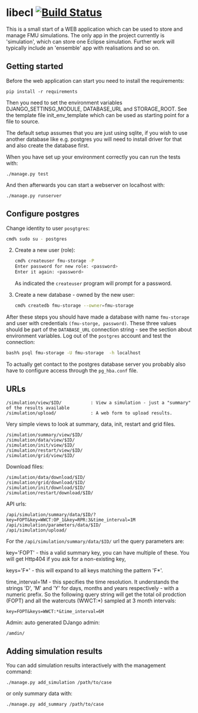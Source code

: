 # libecl [![Build Status](https://travis-ci.org/joakim-hove/fmu_storage.svg?branch=master)](https://travis-ci.org/joakim-hove/fmu_storage)


This is a small start of a WEB application which can be used to store
and manage FMU simulations. The only app in the project
currently is 'simulation', which can store one Eclipse
simulation. Further work will typically include an 'ensemble' app with
realisations and so on.

## Getting started ##

Before the web application can start you need to install the
requirements:

    pip install -r requirements

Then you need to set the environment variables DJANGO_SETTINSG_MODULE,
DATABASE_URL and STORAGE_ROOT. See the template file init_env_template
which can be used as starting point for a file to source.

The default setup assumes that you are just using sqlite, if you wish
to use another database like e.g. postgres you will need to install
driver for that and also create the database first.

When you have set up your environment correctly you can run the tests
with:

    ./manage.py test

And then afterwards you can start a webserver on localhost with:

    ./manage.py runserver


## Configure postgres ##

Change identity to user `posgtgres`:

   ```bash
   cmd% sudo su - postgres
   ```

2. Create a new user (role):

   ```bash
   cmd% createuser fmu-storage -P
   Enter password for new role: <password>
   Enter it again: <password>
   ```

   As indicated the `createuser` program will prompt for a password.

3. Create a new database - owned by the new user:

   ```bash
   cmd% createdb fmu-storage --owner=fmu-storage
   ```

After these steps you should have made a database with name
`fmu-storage` and user with credentials `(fmu-storge,
password)`. These three values should be part of the `DATABASE_URL`
connection string - see the section about environment variables. Log
out of the `postgres` account and test the connection:

```bash
bash% psql fmu-storage -U fmu-storage  -h localhost
```

To actually get contact to the postgres database server you probably also have
to configure access through the `pg_hba.conf` file.


## URLs ##
```
/simulation/view/$ID/           : View a simulation - just a "summary" of the results available
/simulation/upload/             : A web form to upload results.
```

Very simple views to look at summary, data, init, restart and grid files.
```
/simulation/summary/view/$ID/
/simulation/data/view/$ID/
/simulation/init/view/$ID/
/simulation/restart/view/$ID/
/simulation/grid/view/$ID/
```

Download files:
```
/simulation/data/download/$ID/
/simulation/grid/download/$ID/
/simulation/init/download/$ID/
/simulation/restart/download/$ID/
```

API urls:
```
/api/simulation/summary/data/$ID/?key=FOPT&key=WWCT:OP_1&key=RPR:3&time_interval=1M
/api/simulation/parameters/data/$ID/
/api/simulation/upload/
```

For the `/api/simulation/summary/data/$ID/` url the query parameters are:

key='FOPT' - this a valid summary key, you can have multiple of
   these. You will get Http404 if you ask for a non-existing key,

keys='F*' - this will expand to all keys matching the pattern 'F*'.

time_interval=1M - this specifies the time resolution. It understands
the strings 'D', 'M' and 'Y' for days, months and years respectively -
with a numeric prefix. So the following query string will get the
total oil prodction (FOPT) and all the watercuts (WWCT:*) sampled at 3
month intervals:

`key=FOPT&keys=WWCT:*&time_interval=6M`


Admin: auto generated DJango admin:
```
/amdin/
```

## Adding simulation results ##

You can add simulation results interactively with the management
command:

    ./manage.py add_simulation /path/to/case

or only summary data with:

    ./manage.py add_summary /path/to/case



